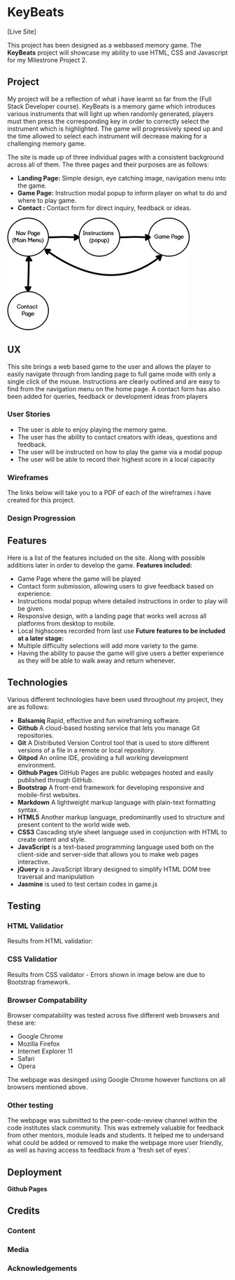 # KeyBeats
[Live Site]

This project has been designed as a webbased memory game. The **KeyBeats** project will showcase my ability to use HTML, CSS and Javascript
for my Milestrone Project 2.

## Project
My project will be a reflection of what i have learnt so far from the (Full Stack Developer course). KeyBeats is a memory game which introduces various instruments that will light up when randomly generated, 
players must then press the corresponding key in order to correctly select the instrument which is highlighted. 
The game will progressively speed up and the time allowed to select each instrument will decrease making for a challenging memory game.

The site is made up of three individual pages with a consistent background across all of them.
The three pages and their purposes are as follows:

- **Landing Page:** Simple design, eye catching image, navigation menu into the game.
- **Game Page:** Instruction modal popup to inform player on what to do and where to play game.
- **Contact :** Contact form for direct inquiry, feedback or ideas.

![Page Structure](assets/wireframe/KBStructure.jpg)

## UX
This site brings a web based game to the user and allows the player to easily navigate through from landing page to full game mode with only a single click of the mouse. 
Instructions are clearly outlined and are easy to find from the navigation menu on the home page. A contact form has also been added for queries, feedback or development ideas from players
 
### User Stories

- The user is able to enjoy playing the memory game.
- The user has the ability to contact creators with ideas, questions and feedback.
- The user will be instructed on how to play the game via a modal popup
- The user will be able to record their highest score in a local capacity

### Wireframes

The links below will take you to a PDF of each of the wireframes i have created for this project.


### Design Progression


## Features

Here is a list of the features included on the site. Along with possible additions later in order to develop the game.
**Features included:**
- Game Page where the game will be played
- Contact form submission, allowing users to give feedback based on experience.
- Instructions modal popup where detailed instructions in order to play will be given.
- Responsive design, with a landing page that works well across all platforms from desktop to mobile.
- Local highscores recorded from last use
**Future features to be included at a later stage:**
- Multiple difficulty selections will add more variety to the game.
- Having the ability to pause the game will give users a better experience as they will be able to walk away and return whenever.



## Technologies

Various different technologies have been used throughout my project, they are as follows:

- **Balsamiq** Rapid, effective and fun wireframing software.
- **Github** A cloud-based hosting service that lets you manage Git repositories.
- **Git**  A Distributed Version Control tool that is used to store different versions of a file in a remote or local repository.
- **Gitpod** An online IDE, providing a full working development environment.
- **Github Pages** GitHub Pages are public webpages hosted and easily published through GitHub.
- **Bootstrap** A front-end framework for developing responsive and mobile-first websites.
- **Markdown** A lightweight markup language with plain-text formatting syntax.
- **HTML5** Another markup language, predominantly used to structure and present content to the world wide web.
- **CSS3** Cascading style sheet language used in conjunction with HTML to create ontent and style.
- **JavaScript** is a text-based programming language used both on the client-side and server-side that allows you to make web pages interactive. 
- **jQuery** is a JavaScript library designed to simplify HTML DOM tree traversal and manipulation
- **Jasmine** is used to test certain codes in game.js

## Testing

### HTML Validatior
Results from HTML validatior:



### CSS Validatior
Results from CSS validator - Errors shown in image below are due to Bootstrap framework.



### Browser Compatability
Browser compatability was tested across five different web browsers and these are:

- Google Chrome
- Mozilla Firefox
- Internet Explorer 11
- Safari
- Opera

The webpage was desinged using Google Chrome however functions on all browsers mentioned above. 

### Other testing

The webpage was submitted to the peer-code-review channel within the code institutes slack community.
This was extremely valuable for feedback from other mentors, module leads and students. It helped me to undersand what could be added or removed to make
the webpage more user friendly, as well as having access to feedback from a 'fresh set of eyes'.

## Deployment

**Github Pages**

## Credits

### Content



### Media



### Acknowledgements


